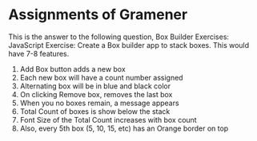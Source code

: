 # Assignments of Gramener
This is the answer to the following question,
 Box Builder Exercises:
  JavaScript Exercise: Create a Box builder app to stack boxes. This would have 7-8 features.
  1. Add Box button adds a new box
  2. Each new box will have a count number assigned
  3. Alternating box will be in blue and black color
  4. On clicking Remove box, removes the last box
  5. When you no boxes remain, a message appears
  6. Total Count of boxes is show below the stack
  7. Font Size of the Total Count increases with box count
  8. Also, every 5th box (5, 10, 15, etc) has an Orange border on top
